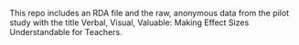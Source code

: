 This repo includes an RDA file and the raw, anonymous data from the pilot study with the title Verbal, Visual, Valuable: Making Effect Sizes Understandable for Teachers.

